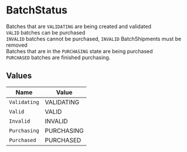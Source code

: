 # BatchStatus

Batches that are `VALIDATING` are being created and validated<br>
`VALID` batches can be purchased<br>
`INVALID` batches cannot be purchased, `INVALID` BatchShipments must be removed<br>
Batches that are in the `PURCHASING` state are being purchased<br>
`PURCHASED` batches are finished purchasing.


## Values

| Name         | Value        |
| ------------ | ------------ |
| `Validating` | VALIDATING   |
| `Valid`      | VALID        |
| `Invalid`    | INVALID      |
| `Purchasing` | PURCHASING   |
| `Purchased`  | PURCHASED    |